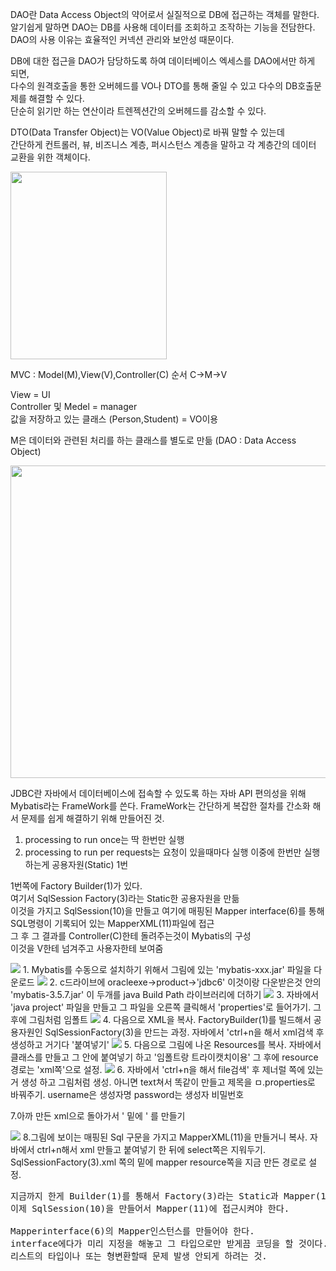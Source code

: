 DAO란 Data Access Object의 약어로서 실질적으로 DB에 접근하는 객체를 말한다.   
알기쉽게 말하면 DAO는 DB를 사용해 데이터를 조회하고 조작하는 기능을 전담한다.   
DAO의 사용 이유는 효율적인 커넥션 관리와 보안성 때문이다.   

DB에 대한 접근을 DAO가 담당하도록 하여 데이터베이스 엑세스를 DAO에서만
하게 되면,   
다수의 원격호출을 통한 오버헤드를 VO나 DTO를 통해 줄일 수 있고 다수의 DB호출문제를 해결할 수 있다.    
단순히 읽기만 하는 연산이라 트렌젝션간의 오버헤드를 감소할 수 있다.

DTO(Data Transfer Object)는 VO(Value Object)로 바꿔 말할 수 있는데   
간단하게 컨트롤러, 뷰, 비즈니스 계층, 퍼시스턴스 계층을 말하고 각 계층간의
데이터 교환을 위한 객체이다.

<img src="https://user-images.githubusercontent.com/93306929/178177268-4fbd4294-3091-493a-b44d-e1a223363b2f.png" width="250" height="300"/>

MVC : Model(M),View(V),Controller(C)
순서 C->M->V

View = UI   
Controller 및 Medel = manager   
값을 저장하고 있는 클래스 (Person,Student) = VO이용      

M은 데이터와 관련된 처리를 하는 클래스를 별도로 만듦 (DAO : Data Access Object)

<img src="https://user-images.githubusercontent.com/93306929/178178336-6c58fd5e-29d7-412a-8715-f569a740ab16.png" width="700" height="500"/>


JDBC란 자바에서 데이터베이스에 접속할 수 있도록 하는 자바 API
편의성을 위해 Mybatis라는 FrameWork를 쓴다.
FrameWork는 간단하게 복잡한 절차를 간소화 해서 문제를 쉽게 해결하기 위해 만들어진 것.

1. processing to run once는 딱 한번만 실행
2. processing to run per requests는 요청이 있을때마다 실행
이중에 한번만 실행 하는게 공용자원(Static) 1번

1번쪽에 Factory Builder(1)가 있다.   
여기서 SqlSession Factory(3)라는 Static한 공용자원을 만듦   
이것을 가지고 SqlSession(10)을 만들고 여기에 매핑된 Mapper interface(6)를 통해 SQL명령이 기록되어 있는 MapperXML(11)파일에 접근   
그 후 그 결과를 Controller(C)한테 돌려주는것이 Mybatis의 구성   
이것을 V한테 넘겨주고 사용자한테 보여줌   

<img src="https://user-images.githubusercontent.com/93306929/178179523-10a60fe0-19d8-4dba-90a0-6087a280a470.PNG"/>
1. Mybatis를 수동으로 설치하기 위해서 그림에 있는 'mybatis-xxx.jar' 파일을 다운로드

<img src="https://user-images.githubusercontent.com/93306929/178179620-4d38dd15-9cd2-429c-b2f8-4f16c3bfe94c.PNG"/>
2. c드라이브에 oracleexe->product->'jdbc6' 이것이랑 다운받은것 안의 'mybatis-3.5.7.jar' 이 두개를 java Build Path 라이브러리에 더하기

<img src="https://user-images.githubusercontent.com/93306929/178179716-762a1a08-0206-4ad5-ac6f-86dace8dd873.PNG"/>
3. 자바에서 'java project' 파일을 만들고 그 파일을 오른쪽 클릭해서 'properties'로 들어가기. 그 후에 그림처럼 임폴트

<img src="https://user-images.githubusercontent.com/93306929/178179795-b0cdc427-3931-4505-bb3c-91d8887b1405.PNG"/>
4. 다음으로 XML을 복사. FactoryBuilder(1)를 빌드해서 공용자원인 SqlSessionFactory(3)을 만드는 과정. 자바에서 'ctrl+n을 해서 xml검색 후 생성하고 거기다 '붙여넣기'

<img src="https://user-images.githubusercontent.com/93306929/178179921-7766dfdb-34e7-40f5-862e-e1ea793cd09b.PNG"/>
5. 다음으로 그림에 나온 Resources를 복사. 자바에서 클래스를 만들고 그 안에 붙여넣기 하고 '임폴트랑 트라이캣치이용' 그 후에 resource 경로는 'xml쪽'으로 설정.

<img src="https://user-images.githubusercontent.com/93306929/178180057-bb519a9c-ba4e-47a8-a4e2-c84b005e5600.PNG"/>
6. 자바에서 'ctrl+n을 해서 file검색' 후 제너럴 쪽에 있는거 생성 하고 그림처럼 생성.   
아니면 text쳐서 똑같이 만들고 제목을 ㅁ.properties로 바꿔주기. username은 생성자명 password는 생성자 비밀번호

7.아까 만든 xml으로 돌아가서 '<configuration> 밑에 <properties resource = "ㅁ.properties" />' 를 만들기
  
<img src="https://user-images.githubusercontent.com/93306929/178180255-c3027998-f4d7-4f2a-901b-a4213ea478b3.PNG"/>
8.그림에 보이는 매핑된 Sql 구문을 가지고 MapperXML(11)을 만들거니 복사.   
자바에서 ctrl+n해서 xml 만들고 붙여넣기 한 뒤에 select쪽은 지워두기.   
SqlSessionFactory(3).xml 쪽의 밑에 mapper resource쪽을 지금 만든 경로로 설정.
  
<pre>
지금까지 한게 Builder(1)를 통해서 Factory(3)라는 Static과 Mapper(11)를 만든것.
이제 SqlSession(10)을 만들어서 Mapper(11)에 접근시켜야 한다.

Mapperinterface(6)의 Mapper인스턴스를 만들어야 한다.   
interface에다가 미리 지정을 해놓고 그 타입으로만 받게끔 코딩을 할 것이다.   
리스트의 타입이나 또는 형변환할때 문제 발생 안되게 하려는 것.   
</pre>

